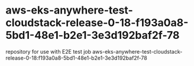 # aws-eks-anywhere-test-cloudstack-release-0-18-f193a0a8-5bd1-48e1-b2e1-3e3d192baf2f-78
repository for use with E2E test job aws-eks-anywhere-test-cloudstack-release-0-18:f193a0a8-5bd1-48e1-b2e1-3e3d192baf2f-78
